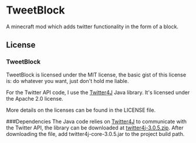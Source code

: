 TweetBlock
==========

A minecraft mod which adds twitter functionality in the form of a block.

License
----------

### TweetBlock
TweetBlock is licensed under the MIT license, the basic gist of this license is: do whatever you want, just don't hold me liable.

For the Twitter API code, I use the [Twitter4J](http://twitter4j.org/) Java library. It's licensed under the Apache 2.0 license.

More details on the licenses can be found in the LICENSE file.

###Dependencies
The Java code relies on [Twitter4J](http://twitter4j.org/) to communicate with the Twitter API, the library can be downloaded at [twitter4j-3.0.5.zip](http://twitter4j.org/archive/twitter4j-3.0.5.zip).
After downloading the file, add twitter4j-core-3.0.5.jar to the project build path.